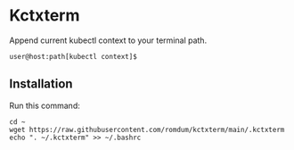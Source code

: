 # Kctxterm

Append current kubectl context to your terminal path.

```
user@host:path[kubectl context]$ 
```

## Installation

Run this command: 
```
cd ~
wget https://raw.githubusercontent.com/romdum/kctxterm/main/.kctxterm
echo ". ~/.kctxterm" >> ~/.bashrc
```
